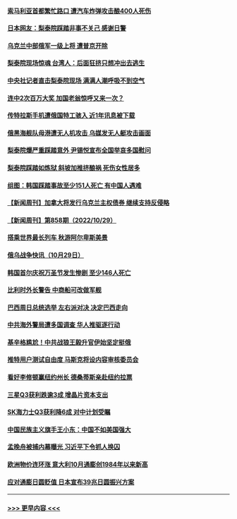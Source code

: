 #### [索马利亚首都繁忙路口 遭汽车炸弹攻击酿400人死伤](../pages/prog202/a103563456.md?t=10301850) 
#### [日本网友：梨泰院踩踏非事不关己 感谢日警](../pages/prog202/a103563451.md?t=10301850) 
#### [乌克兰中部俄军一级上将 遭普京开除](../pages/prog202/a103563425.md?t=10301850) 
#### [梨泰院现场惊魂 台湾人：后面狂挤只想冲出去逃生](../pages/prog202/a103563418.md?t=10301850) 
#### [中央社记者直击梨泰院现场 满满人潮呼吸不到空气](../pages/prog202/a103563403.md?t=10301850) 
#### [连中2次百万大奖 加国老翁惊呼又来一次？](../pages/prog202/a103563394.md?t=10301850) 
#### [传特拉斯手机遭俄国特工骇入 近1年讯息被下载](../pages/prog202/a103563396.md?t=10301850) 
#### [俄黑海舰队母港遭无人机攻击 乌媒发无人艇攻击画面](../pages/prog202/a103563373.md?t=10301850) 
#### [梨泰院爆严重踩踏意外 尹锡悦宣布全国举哀多国慰问](../pages/prog202/a103563344.md?t=10301850) 
#### [梨泰院踩踏如炼狱 斜坡加推挤酿祸 死伤女性居多](../pages/prog202/a103563322.md?t=10301850) 
#### [组图：韩国踩踏事故至少151人死亡 有中国人遇难](../pages/prog202/a103563255.md?t=10301850) 
#### [【新闻周刊】加拿大将发行乌克兰主权债券 继续支持反侵略](../pages/prog202/a103563155.md?t=10301850) 
#### [【新闻周刊】第858期（2022/10/29）](../pages/prog202/a103563177.md?t=10301850) 
#### [搭乘世界最长列车 秋游阿尔卑斯美景](../pages/prog202/a103563090.md?t=10301850) 
#### [俄乌战争快讯（10月29日）](../pages/prog202/a103563102.md?t=10301850) 
#### [韩国首尔庆祝万圣节发生惨剧 至少146人死亡](../pages/prog202/a103563081.md?t=10301850) 
#### [比利时外长警告 中商船可改做军舰](../pages/prog202/a103563022.md?t=10301850) 
#### [巴西周日总统选举 左右派对决 决定巴西走向](../pages/prog202/a103562978.md?t=10301850) 
#### [中共海外警局遭多国调查 华人推驱逐行动](../pages/prog202/a103562976.md?t=10301850) 
#### [基辛格尴尬！中共战狼王毅升官伊始坚定挺俄](../pages/prog202/a103562896.md?t=10301850) 
#### [推特用户测试自由度 马斯克将设内容审核委员会](../pages/prog202/a103562901.md?t=10301850) 
#### [看好李修顿赢纽约州长 德桑蒂斯亲赴纽约拉票](../pages/prog202/a103562906.md?t=10301850) 
#### [三星Q3获利跌逾3成 增晶片资本支出](../pages/prog202/a103562838.md?t=10301850) 
#### [SK海力士Q3获利降6成 对中计划受瞩](../pages/prog202/a103562829.md?t=10301850) 
#### [中国民族主义旗手王小东：中国不如美国强大](../pages/prog202/a103562811.md?t=10301850) 
#### [孟晚舟被捕内幕曝光 习近平下令抓人换囚](../pages/prog202/a103562758.md?t=10301850) 
#### [欧洲物价连环涨 意大利10月通膨创1984年以来新高](../pages/prog202/a103562788.md?t=10301850) 
#### [应对通膨日圆贬值 日本宣布39兆日圆振兴方案](../pages/prog202/a103562739.md?t=10301850) 

----
#### [ >>> 更早内容 <<< ](../indexes/prog202-earlier.md)
